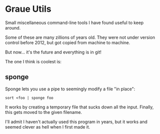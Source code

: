 Graue Utils
===========

Small miscellaneous command-line tools I have found useful
to keep around.

Some of these are many zillions of years old. They were not
under version control before 2012, but got copied from
machine to machine.

But now... it's the future and everything is in git!

The one I think is coolest is:

sponge
------

Sponge lets you use a pipe to seemingly modify a file "in
place":

    sort <foo | sponge foo

It works by creating a temporary file that sucks down all
the input. Finally, this gets moved to the given filename.

I'll admit I haven't actually used this program in years,
but it works and seemed clever as hell when I first made it.

